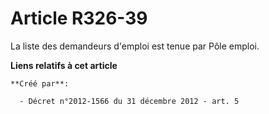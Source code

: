 # Article R326-39

La liste des demandeurs d'emploi est tenue par Pôle emploi.

**Liens relatifs à cet article**

	**Créé par**:

	  - Décret n°2012-1566 du 31 décembre 2012 - art. 5
